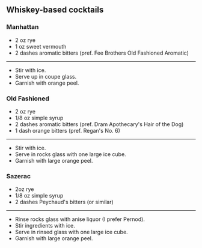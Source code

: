## Whiskey-based cocktails

### Manhattan
* 2 oz rye
* 1 oz sweet vermouth
* 2 dashes aromatic bitters (pref. Fee Brothers Old Fashioned Aromatic)

---
* Stir with ice.
* Serve up in coupe glass.
* Garnish with orange peel.

### Old Fashioned
* 2 oz rye
* 1/8 oz simple syrup
* 2 dashes aromatic bitters (pref. Dram Apothecary's Hair of the Dog)
* 1 dash orange bitters (pref. Regan's No. 6)

---
* Stir with ice.
* Serve in rocks glass with one large ice cube.
* Garnish with large orange peel.

### Sazerac
* 2oz rye
* 1/8 oz simple syrup
* 2 dashes Peychaud's bitters (or similar)

---
* Rinse rocks glass with anise liquor (I prefer Pernod).
* Stir ingredients with ice.
* Serve in rinsed glass with one large ice cube.
* Garnish with large orange peel.
